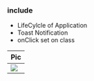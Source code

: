 ### include

- LifeCylcle of Application
- Toast Notification
- onClick set on class

|  Pic  |
|  :--- |
| ![](https://i.ibb.co/wgrVWKN/Screenshot-2021-09-19-15-06-25-173-com-hamma-lifecycleapp.jpg) |
